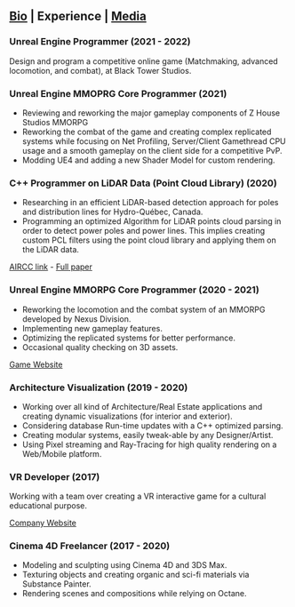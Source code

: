 ## [Bio](https://hiro-ke.github.io/) | Experience | [Media](https://hiro-ke.github.io/media)


### Unreal Engine Programmer (2021 - 2022)
Design and program a competitive online game (Matchmaking, advanced locomotion, and combat), at Black Tower Studios.

### Unreal Engine MMOPRG Core Programmer (2021)
- Reviewing and reworking the major gameplay components of Z House Studios MMORPG 
- Reworking the combat of the game and creating complex replicated systems while focusing on Net Profiling, Server/Client Gamethread CPU usage and a smooth gameplay on the client side for a competitive PvP.
- Modding UE4 and adding a new Shader Model for custom rendering.

### C++ Programmer on LiDAR Data (Point Cloud Library) (2020)
- Researching in an efficient LiDAR-based detection approach for poles and distribution lines for Hydro-Québec, Canada.
- Programming an optimized Algorithm for LiDAR points cloud parsing in
order to detect power poles and power lines. This implies creating
custom PCL filters using the point cloud library and applying them on
the LiDAR data.

[AIRCC link](https://aircconline.com/csit/abstract/v11n6/csit110607.html) - [Full paper](https://aircconline.com/csit/papers/vol11/csit110607.pdf)

### Unreal Engine MMORPG Core Programmer (2020 - 2021)
- Reworking the locomotion and the combat system of an MMORPG developed by Nexus Division.
- Implementing new gameplay features.
- Optimizing the replicated systems for better performance.
- Occasional quality checking on 3D assets.

[Game Website](https://www.legioneternalwar.com/)

### Architecture Visualization (2019 - 2020)
- Working over all kind of Architecture/Real Estate applications and creating dynamic visualizations (for interior and exterior).
- Considering database Run-time updates with a C++ optimized parsing.
- Creating modular systems, easily tweak-able by any Designer/Artist.
- Using Pixel streaming and Ray-Tracing for high quality rendering on a Web/Mobile platform.

### VR Developer (2017)
Working with a team over creating a VR interactive game for a cultural educational purpose.

[Company Website](https://www.dcx.studio/)

### Cinema 4D Freelancer (2017 - 2020)
- Modeling and sculpting using Cinema 4D and 3DS Max.
- Texturing objects and creating organic and sci-fi materials via Substance Painter.
- Rendering scenes and compositions while relying on Octane.
